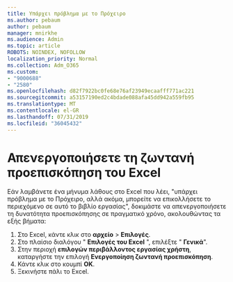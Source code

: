 ```yaml
---
title: Υπάρχει πρόβλημα με το Πρόχειρο
ms.author: pebaum
author: pebaum
manager: mnirkhe
ms.audience: Admin
ms.topic: article
ROBOTS: NOINDEX, NOFOLLOW
localization_priority: Normal
ms.collection: Adm_O365
ms.custom:
- "9000688"
- "2580"
ms.openlocfilehash: d82f7922bc0fe68e76af23949ecaafff771ac221
ms.sourcegitcommit: a53157190ed2c4bdade088afa45dd942a559fb95
ms.translationtype: MT
ms.contentlocale: el-GR
ms.lasthandoff: 07/31/2019
ms.locfileid: "36045432"
---
```

# <a name="disable-excel-live-preview"></a>Απενεργοποιήσετε τη ζωντανή προεπισκόπηση του Excel

Εάν λαμβάνετε ένα μήνυμα λάθους στο Excel που λέει, "υπάρχει πρόβλημα με το Πρόχειρο, αλλά ακόμα, μπορείτε να επικολλήσετε το περιεχόμενο σε αυτό το βιβλίο εργασίας", δοκιμάστε να απενεργοποιήσετε τη δυνατότητα προεπισκόπησης σε πραγματικό χρόνο, ακολουθώντας τα εξής βήματα:

1. Στο Excel, κάντε κλικ στο **αρχείο** > **Επιλογές**.
3. Στο πλαίσιο διαλόγου " **Επιλογές του Excel** ", επιλέξτε " **Γενικά**".
4. Στην περιοχή **επιλογών περιβάλλοντος εργασίας χρήστη**, καταργήστε την επιλογή **Ενεργοποίηση ζωντανή προεπισκόπηση**.
5. Κάντε κλικ στο κουμπί **OK**.
6. Ξεκινήστε πάλι το Excel.